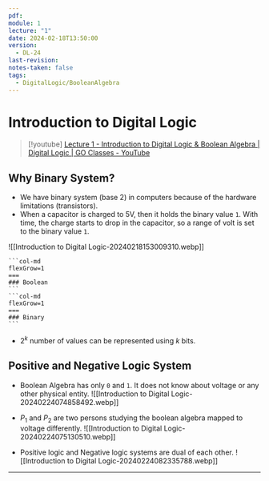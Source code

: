 ```yaml
---
pdf: 
module: 1
lecture: "1"
date: 2024-02-18T13:50:00
version:
  - DL-24
last-revision: 
notes-taken: false
tags:
  - DigitalLogic/BooleanAlgebra
---
```

# Introduction to Digital Logic
> [!youtube] 
> [Lecture 1 - Introduction to Digital Logic & Boolean Algebra | Digital Logic | GO Classes - YouTube](https://www.youtube.com/watch?v=1GKgdOAT1To)

## Why Binary System?
- We have binary system (base 2) in computers because of the hardware limitations (transistors).
- When a capacitor is charged to 5V, then it holds the binary value `1`. With time, the charge starts to drop in the capacitor, so a range of volt is set to the binary value `1`.

![[Introduction to Digital Logic-20240218153009310.webp]]

````col
```col-md
flexGrow=1
===
### Boolean
```
```col-md
flexGrow=1
===
### Binary
```
````

- $2^k$ number of values can be represented using $k$ bits. 

## Positive and Negative Logic System

- Boolean Algebra has only `0` and `1`. It does not know about voltage or any other physical entity.
![[Introduction to Digital Logic-20240224074858492.webp]]

- $P_1$ and $P_2$ are two persons studying the boolean algebra mapped to voltage differently.
![[Introduction to Digital Logic-20240224075130510.webp]]

- Positive logic and Negative logic systems are dual of each other.
![[Introduction to Digital Logic-20240224082335788.webp]]

---
